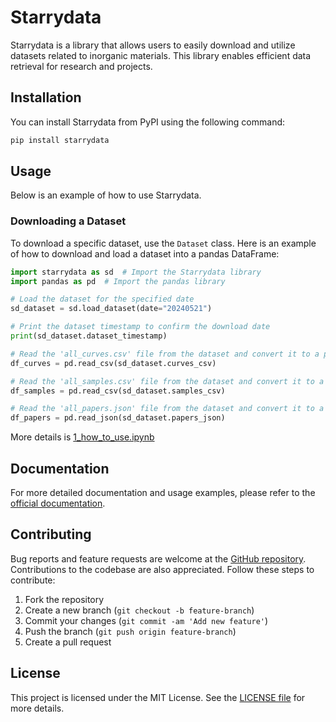 # Starrydata

Starrydata is a library that allows users to easily download and utilize datasets related to inorganic materials. This library enables efficient data retrieval for research and projects.

## Installation

You can install Starrydata from PyPI using the following command:

```sh
pip install starrydata
```

## Usage

Below is an example of how to use Starrydata.

### Downloading a Dataset

To download a specific dataset, use the `Dataset` class. Here is an example of how to download and load a dataset into a pandas DataFrame:

```python
import starrydata as sd  # Import the Starrydata library
import pandas as pd  # Import the pandas library

# Load the dataset for the specified date
sd_dataset = sd.load_dataset(date="20240521")

# Print the dataset timestamp to confirm the download date
print(sd_dataset.dataset_timestamp)

# Read the 'all_curves.csv' file from the dataset and convert it to a pandas DataFrame
df_curves = pd.read_csv(sd_dataset.curves_csv)

# Read the 'all_samples.csv' file from the dataset and convert it to a pandas DataFrame
df_samples = pd.read_csv(sd_dataset.samples_csv)

# Read the 'all_papers.json' file from the dataset and convert it to a pandas DataFrame
df_papers = pd.read_json(sd_dataset.papers_json)
```

More details is [1_how_to_use.ipynb](https://github.com/starrydata/starrydata-python-library/blob/main/example_notebooks/1_how_to_use.ipynb)

## Documentation

For more detailed documentation and usage examples, please refer to the [official documentation](https://pypi.org/project/starrydata/).

## Contributing

Bug reports and feature requests are welcome at the [GitHub repository](https://github.com/starrydata/starrydata-python-library/). Contributions to the codebase are also appreciated. Follow these steps to contribute:

1. Fork the repository
2. Create a new branch (`git checkout -b feature-branch`)
3. Commit your changes (`git commit -am 'Add new feature'`)
4. Push the branch (`git push origin feature-branch`)
5. Create a pull request

## License

This project is licensed under the MIT License. See the [LICENSE file](https://github.com/starrydata/starrydata-python-library?tab=MIT-1-ov-file#readme) for more details.

